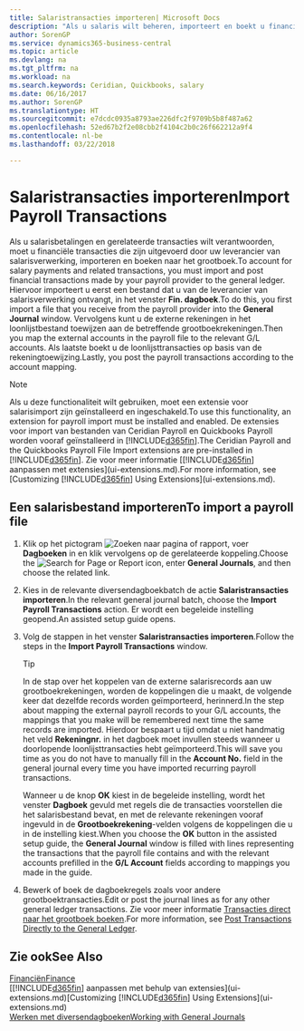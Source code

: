 ```yaml
---
title: Salaristransacties importeren| Microsoft Docs
description: "Als u salaris wilt beheren, importeert en boekt u financiële transacties vanuit uw salarisprovider naar het grootboek, met behulp van een salarisextensie zoals Ceridian of Quickbooks."
author: SorenGP
ms.service: dynamics365-business-central
ms.topic: article
ms.devlang: na
ms.tgt_pltfrm: na
ms.workload: na
ms.search.keywords: Ceridian, Quickbooks, salary
ms.date: 06/16/2017
ms.author: SorenGP
ms.translationtype: HT
ms.sourcegitcommit: e7dcdc0935a8793ae226dfc2f9709b5b8f487a62
ms.openlocfilehash: 52ed67b2f2e08cbb2f4104c2b0c26f662212a9f4
ms.contentlocale: nl-be
ms.lasthandoff: 03/22/2018

---
```

# <a name="import-payroll-transactions"></a><span data-ttu-id="e07f5-103">Salaristransacties importeren</span><span class="sxs-lookup"><span data-stu-id="e07f5-103">Import Payroll Transactions</span></span>
<span data-ttu-id="e07f5-104">Als u salarisbetalingen en gerelateerde transacties wilt verantwoorden, moet u financiële transacties die zijn uitgevoerd door uw leverancier van salarisverwerking, importeren en boeken naar het grootboek.</span><span class="sxs-lookup"><span data-stu-id="e07f5-104">To account for salary payments and related transactions, you must import and post financial transactions made by your payroll provider to the general ledger.</span></span> <span data-ttu-id="e07f5-105">Hiervoor importeert u eerst een bestand dat u van de leverancier van salarisverwerking ontvangt, in het venster **Fin. dagboek**.</span><span class="sxs-lookup"><span data-stu-id="e07f5-105">To do this, you first import a file that you receive from the payroll provider into the **General Journal** window.</span></span> <span data-ttu-id="e07f5-106">Vervolgens kunt u de externe rekeningen in het loonlijstbestand toewijzen aan de betreffende grootboekrekeningen.</span><span class="sxs-lookup"><span data-stu-id="e07f5-106">Then you map the external accounts in the payroll file to the relevant G/L accounts.</span></span> <span data-ttu-id="e07f5-107">Als laatste boekt u de loonlijsttransacties op basis van de rekeningtoewijzing.</span><span class="sxs-lookup"><span data-stu-id="e07f5-107">Lastly, you post the payroll transactions according to the account mapping.</span></span>

> [!NOTE]  
>   <span data-ttu-id="e07f5-108">Als u deze functionaliteit wilt gebruiken, moet een extensie voor salarisimport zijn geïnstalleerd en ingeschakeld.</span><span class="sxs-lookup"><span data-stu-id="e07f5-108">To use this functionality, an extension for payroll import must be installed and enabled.</span></span> <span data-ttu-id="e07f5-109">De extensies voor import van bestanden van Ceridian Payroll en Quickbooks Payroll worden vooraf geïnstalleerd in [!INCLUDE[d365fin](includes/d365fin_md.md)].</span><span class="sxs-lookup"><span data-stu-id="e07f5-109">The Ceridian Payroll and the Quickbooks Payroll File Import extensions are pre-installed in [!INCLUDE[d365fin](includes/d365fin_md.md)].</span></span> <span data-ttu-id="e07f5-110">Zie voor meer informatie [[!INCLUDE[d365fin](includes/d365fin_md.md)] aanpassen met extensies](ui-extensions.md).</span><span class="sxs-lookup"><span data-stu-id="e07f5-110">For more information, see [Customizing [!INCLUDE[d365fin](includes/d365fin_md.md)] Using Extensions](ui-extensions.md).</span></span>

## <a name="to-import-a-payroll-file"></a><span data-ttu-id="e07f5-111">Een salarisbestand importeren</span><span class="sxs-lookup"><span data-stu-id="e07f5-111">To import a payroll file</span></span>
1. <span data-ttu-id="e07f5-112">Klik op het pictogram ![Zoeken naar pagina of rapport](media/ui-search/search_small.png "pictogram Zoeken naar pagina of rapport"), voer **Dagboeken** in en klik vervolgens op de gerelateerde koppeling.</span><span class="sxs-lookup"><span data-stu-id="e07f5-112">Choose the ![Search for Page or Report](media/ui-search/search_small.png "Search for Page or Report icon") icon, enter **General Journals**, and then choose the related link.</span></span>
2. <span data-ttu-id="e07f5-113">Kies in de relevante diversendagboekbatch de actie **Salaristransacties importeren**.</span><span class="sxs-lookup"><span data-stu-id="e07f5-113">In the relevant general journal batch, choose the **Import Payroll Transactions** action.</span></span> <span data-ttu-id="e07f5-114">Er wordt een begeleide instelling geopend.</span><span class="sxs-lookup"><span data-stu-id="e07f5-114">An assisted setup guide opens.</span></span>
3. <span data-ttu-id="e07f5-115">Volg de stappen in het venster **Salaristransacties importeren**.</span><span class="sxs-lookup"><span data-stu-id="e07f5-115">Follow the steps in the **Import Payroll Transactions** window.</span></span>

    > [!TIP]  
    >   <span data-ttu-id="e07f5-116">In de stap over het koppelen van de externe salarisrecords aan uw grootboekrekeningen, worden de koppelingen die u maakt, de volgende keer dat dezelfde records worden geïmporteerd, herinnerd.</span><span class="sxs-lookup"><span data-stu-id="e07f5-116">In the step about mapping the external payroll records to your G/L accounts, the mappings that you make will be remembered next time the same records are imported.</span></span> <span data-ttu-id="e07f5-117">Hierdoor bespaart u tijd omdat u niet handmatig het veld **Rekeningnr.** in het dagboek moet invullen steeds wanneer u doorlopende loonlijsttransacties hebt geïmporteerd.</span><span class="sxs-lookup"><span data-stu-id="e07f5-117">This will save you time as you do not have to manually fill in the **Account No.** field in the general journal every time you have imported recurring payroll transactions.</span></span>   

    <span data-ttu-id="e07f5-118">Wanneer u de knop **OK** kiest in de begeleide instelling, wordt het venster **Dagboek** gevuld met regels die de transacties voorstellen die het salarisbestand bevat, en met de relevante rekeningen vooraf ingevuld in de **Grootboekrekening**-velden volgens de koppelingen die u in de instelling kiest.</span><span class="sxs-lookup"><span data-stu-id="e07f5-118">When you choose the **OK** button in the assisted setup guide, the **General Journal** window is filled with lines representing the transactions that the payroll file contains and with the relevant accounts prefilled in the **G/L Account** fields according to mappings you made in the guide.</span></span>
4. <span data-ttu-id="e07f5-119">Bewerk of boek de dagboekregels zoals voor andere grootboektransacties.</span><span class="sxs-lookup"><span data-stu-id="e07f5-119">Edit or post the journal lines as for any other general ledger transactions.</span></span> <span data-ttu-id="e07f5-120">Zie voor meer informatie [Transacties direct naar het grootboek boeken](finance-how-post-transactions-directly.md).</span><span class="sxs-lookup"><span data-stu-id="e07f5-120">For more information, see [Post Transactions Directly to the General Ledger](finance-how-post-transactions-directly.md).</span></span>   

## <a name="see-also"></a><span data-ttu-id="e07f5-121">Zie ook</span><span class="sxs-lookup"><span data-stu-id="e07f5-121">See Also</span></span>
[<span data-ttu-id="e07f5-122">Financiën</span><span class="sxs-lookup"><span data-stu-id="e07f5-122">Finance</span></span>](finance.md)  
<span data-ttu-id="e07f5-123">[[!INCLUDE[d365fin](includes/d365fin_md.md)] aanpassen met behulp van extensies](ui-extensions.md)</span><span class="sxs-lookup"><span data-stu-id="e07f5-123">[Customizing [!INCLUDE[d365fin](includes/d365fin_md.md)] Using Extensions](ui-extensions.md)</span></span>  
[<span data-ttu-id="e07f5-124">Werken met diversendagboeken</span><span class="sxs-lookup"><span data-stu-id="e07f5-124">Working with General Journals</span></span>](ui-work-general-journals.md)  

